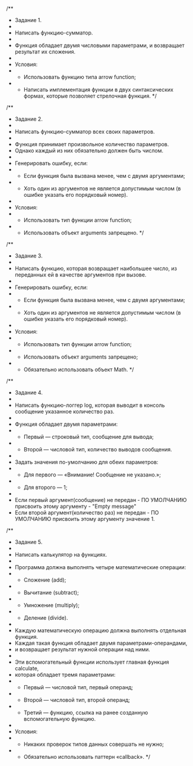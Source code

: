 /\*\*

-   Задание 1.
-
-   Написать функцию-сумматор.
-
-   Функция обладает двумя числовыми параметрами, и возвращает результат их
    сложения.
-
-   Условия:
-   -   Использовать функцию типа arrow function;
-   -   Написать имплементация функции в двух синтаксических формах, которые
        позволяет стрелочная функция. \*/

/\*\*

-   Задание 2.
-
-   Написать функцию-сумматор всех своих параметров.
-
-   Функция принимает произвольное количество параметров.
-   Однако каждый из них обязательно должен быть числом.
-
-   Генерировать ошибку, если:
-   -   Если функция была вызвана менее, чем с двумя аргументами;
-   -   Хоть один из аргументов не является допустимым числом (в ошибке указать
        его порядковый номер).
-
-   Условия:
-   -   Использовать тип функции arrow function;
-   -   Использовать объект arguments запрещено. \*/

/\*\*

-   Задание 3.
-
-   Написать функцию, которая возвращает наибольшее число, из переданных ей в
    качестве аргументов при вызове.
-
-   Генерировать ошибку, если:
-   -   Если функция была вызвана менее, чем с двумя аргументами;
-   -   Хоть один из аргументов не является допустимым числом (в ошибке указать
        его порядковый номер).
-
-   Условия:
-   -   Использовать тип функции arrow function;
-   -   Использовать объект arguments запрещено;
-   -   Обязательно использовать объект Math. \*/

/\*\*

-   Задание 4.
-
-   Написать функцию-логгер log, которая выводит в консоль сообщение указанное
    количество раз.
-
-   Функция обладает двумя параметрами:
-   -   Первый — строковый тип, сообщение для вывода;
-   -   Второй — числовой тип, количество выводов сообщения.
-
-   Задать значения по-умолчанию для обеих параметров:
-   -   Для первого — «Внимание! Сообщение не указано.»;
-   -   Для второго — 1;
-
-   Если первый аргумент(сообщение) не передан - ПО УМОЛЧАНИЮ присвоить этому
    аргументу - "Empty message"
-   Если второй аргумент(количество раз) не передан - ПО УМОЛЧАНИЮ присвоить
    этому аргументу значение 1.

/\*\*

-   Задание 5.
-
-   Написать калькулятор на функциях.
-
-   Программа должна выполнять четыре математические операции:
-   -   Сложение (add);
-   -   Вычитание (subtract);
-   -   Умножение (multiply);
-   -   Деление (divide).
-
-   Каждую математическую операцию должна выполнять отдельная функция.
-   Каждая такая функция обладает двумя параметрами-операндами,
-   и возвращает результат нужной операции над ними.
-
-   Эти вспомогательный функции использует главная функция calculate,
-   которая обладает тремя параметрами:
-   -   Первый — числовой тип, первый операнд;
-   -   Второй — числовой тип, второй операнд;
-   -   Третий — функцию, ссылка на ранее созданную вспомогательную функцию.
-
-   Условия:
-   -   Никаких проверок типов данных совершать не нужно;
-   -   Обязательно использовать паттерн «callback». \*/

